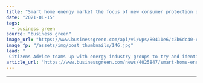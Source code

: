 ```yaml
---
title: "Smart home energy market the focus of new consumer protection drive"
date: "2021-01-15"
tags: 
  - business green
source: "business green"
image_url: "https://www.businessgreen.com/api/v1/wps/80411e6/c2b6dc40-caf7-4437-b475-2e950c310599/3/iStock-1211458474-smart-home-meter-185x114.jpg"
image_fp: "/assets/img/post_thumbnails/146.jpg"
lead: "
 Citizens Advice teams up with energy industry groups to try and identify any gaps in consumer protections for burgeoning flexible home energy market ..."
article_url: "https://www.businessgreen.com/news/4025847/smart-home-energy-market-focus-consumer-protection-drive"
---
```


---
